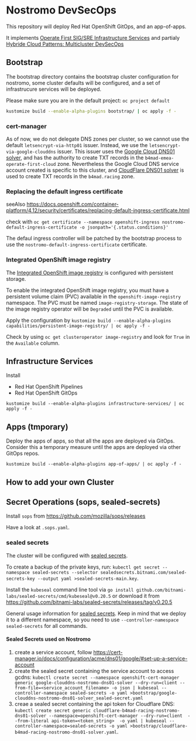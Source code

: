 # Nostromo DevSecOps

This repository will deploy Red Hat OpenShift GitOps, and an app-of-apps.

It implements [Operate First SIG/SRE Infrastructure Services](https://github.com/operate-first/community/issues/251)
and partialy [Hybride Cloud Patterns: Multicluster DevSecOps](https://hybrid-cloud-patterns.io/patterns/devsecops/)

## Bootstrap

The bootstrap directory contains the bootstrap cluster configuration for nostromo, some cluster defaults will be configured, and a set of infrastrucure services will be deployed.

Please make sure you are in the default project: `oc project default`

```bash
kustomize build --enable-alpha-plugins bootstrap/ | oc apply -f -
```

### cert-manager

As of now, we do not delegate DNS zones per cluster, so we cannot use the default `letsencrypt-via-http01` issuer.
Instead, we use the `letsencrypt-via-google-clouddns` issuer. This issuer uses the [Google Cloud DNS01 solver](https://cert-manager.io/docs/configuration/acme/dns01/google/), and has the authority to create TXT records in the `b4mad-emea-operate-first-cloud` zone. Nevertheless
the Google Cloud DNS service account created is specific to this cluster, and [CloudFlare DNS01 solver](https://cert-manager.io/docs/configuration/acme/dns01/cloudflare/) is used to create TXT records in the `b4mad.racing` zone.

### Replacing the default ingress certificate

seeAlso <https://docs.openshift.com/container-platform/4.12/security/certificates/replacing-default-ingress-certificate.html>

check with `oc get certificate --namespace openshift-ingress nostromo-default-ingress-certificate -o jsonpath='{.status.conditions}'`

The defaul ingress controller will be patched by the bootstrap process to use the `nostromo-default-ingress-certificate` certificate.

### Integrated OpenShift image registry

The [Integrated OpenShift image registry](https://docs.openshift.com/container-platform/4.12/registry/index.html#registry-integrated-openshift-registry_registry-overview) is configured with persistent storage.

To enable the integrated OpenShift image registry, you must have a persistent volume claim (PVC) available in the `openshift-image-registry` namespace. The PVC must be named `image-registry-storage`. The state of the image registry operator will be `Degraded` until the PVC is available.

Apply the configuration by `kustomize build --enable-alpha-plugins capabilities/persistent-image-registry/ | oc apply -f -`

Check by using `oc get clusteroperator image-registry` and look for `True` in the `Available` column.

## Infrastructure Services

Install

* Red Hat OpenShift Pipelines
* Red Hat OpenShift GitOps

`kustomize build --enable-alpha-plugins infrastructure-services/ | oc apply -f -`

## Apps (tmporary)

Deploy the apps of apps, so that all the apps are deployed via GitOps. Consider this a temporary measure until the apps are deployed via other GitOps repos.

`kustomize build --enable-alpha-plugins app-of-apps/ | oc apply -f -`

## How to add your own Cluster

## Secret Operations (sops, sealed-secrets)

Install `sops` from <https://github.com/mozilla/sops/releases>

Have a look at `.sops.yaml`.

### sealed secrets

The cluster will be configured with [sealed secrets](https://github.com/redhat-cop/gitops-catalog/sealed-secrets-operator/overlays/default/README.md).

To create a backup of the private keys, run: `kubectl get secret --namespace sealed-secrets --selector sealedsecrets.bitnami.com/sealed-secrets-key --output yaml >sealed-secrets-main.key`.

Install the `kubeseal` command line tool via `go install github.com/bitnami-labs/sealed-secrets/cmd/kubeseal@v0.20.5`
or download it from <https://github.com/bitnami-labs/sealed-secrets/releases/tag/v0.20.5>

General usage information for [sealed secrets](https://github.com/bitnami-labs/sealed-secrets#usage). Keep in mind that
we deploy it to a different namespace, so you need to use `--controller-namespace sealed-secrets` for all commands.

#### Sealed Secrets used on Nostromo

1. create a service account, follow <https://cert-manager.io/docs/configuration/acme/dns01/google/#set-up-a-service-account>
2. create the sealed secret containing the service account to access gcdns: `kubectl create secret --namespace openshift-cert-manager generic google-clouddns-nostromo-dns01-solver --dry-run=client --from-file=<service_account_filename> -o json | kubeseal --controller-namespace sealed-secrets -o yaml >bootstrap/google-clouddns-nostromo-dns01-solver_sealed-secret.yaml`
3. creae a sealed secret containing the api token for Cloudflare DNS: `kubectl create secret generic cloudflare-b4mad-racing-nostromo-dns01-solver --namespace=openshift-cert-manager --dry-run=client  --from-literal api-token=<token_string>  -o yaml | kubeseal --controller-namespace=sealed-secrets -o yaml >bootstrap/cloudflare-b4mad-racing-nostromo-dns01-solver.yaml`.
